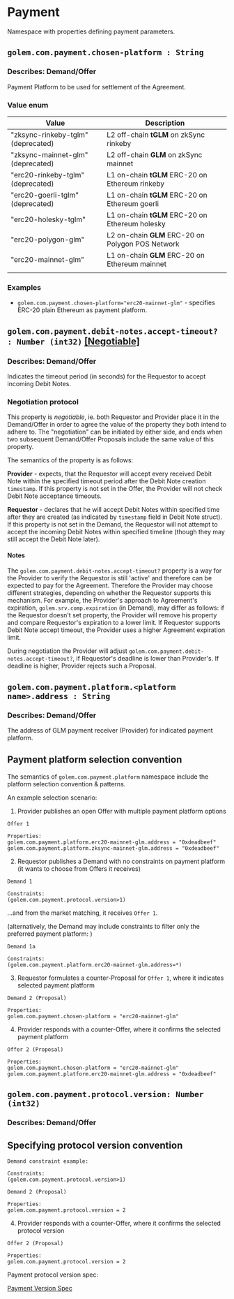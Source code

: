 # Payment
Namespace with properties defining payment parameters. 

## `golem.com.payment.chosen-platform : String`

### Describes: Demand/Offer

Payment Platform to be used for settlement of the Agreement.

### Value enum
| Value                              | Description                                       |
|------------------------------------|---------------------------------------------------|
| "zksync-rinkeby-tglm" (deprecated) | L2 off-chain **tGLM** on zkSync rinkeby           |
| "zksync-mainnet-glm" (deprecated)  | L2 off-chain **GLM** on zkSync mainnet            |
| "erc20-rinkeby-tglm" (deprecated)  | L1 on-chain **tGLM** ERC-20 on Ethereum rinkeby   |
| "erc20-goerli-tglm" (deprecated)   | L1 on-chain **tGLM** ERC-20 on Ethereum goerli    |
| "erc20-holesky-tglm"               | L1 on-chain **tGLM** ERC-20 on Ethereum holesky   |
| "erc20-polygon-glm"                | L2 on-chain **GLM** ERC-20 on Polygon POS Network |
| "erc20-mainnet-glm"                | L1 on-chain **GLM** ERC-20 on Ethereum mainnet    |
|                                    |                                                   |

### **Examples**
* `golem.com.payment.chosen-platform="erc20-mainnet-glm"` - specifies ERC-20 plain Ethereum as payment platform.

## `golem.com.payment.debit-notes.accept-timeout? : Number (int32)` [[Negotiable]](/standards/README.md#fact-vs-negotiable-properties)

### Describes: Demand/Offer

Indicates the timeout period (in seconds) for the Requestor to accept incoming Debit Notes.

### Negotiation protocol

This property is *negotiable*, ie. both Requestor and Provider place it in the Demand/Offer in order to agree the value of the property they both intend to adhere to. The "negotiation" can be initiated by either side, and ends when two subsequent Demand/Offer Proposals include the same value of this property.

The semantics of the property is as follows:

**Provider** - expects, that the Requestor will accept every received Debit Note within the specified timeout period after the Debit Note creation `timestamp`. If this property is not set in the Offer, the Provider will not check Debit Note acceptance timeouts.

**Requestor** - declares that he will accept Debit Notes within specified time after they are created (as indicated by `timestamp` field in Debit Note struct). If this property is not set in the Demand, the Requestor will not attempt to accept the incoming Debit Notes within specified timeline (though they may still accept the Debit Note later).

#### Notes

The `golem.com.payment.debit-notes.accept-timeout?` property is a way for the Provider to verify the Requestor is still 'active' and therefore can be expected to pay for the Agreement. Therefore the Provider may choose different strategies, depending on whether the Requestor supports this mechanism. For example, the Provider's approach to Agreement's expiration, `golem.srv.comp.expiration` (in Demand), may differ as follows: if the Requestor doesn't set property, the Provider will remove his property and compare Requestor's expiration to a lower limit. If Requestor supports Debit Note accept timeout, the Provider uses a higher Agreement expiration limit.

During negotiation the Provider will adjust `golem.com.payment.debit-notes.accept-timeout?`, if Requestor's deadline is lower than Provider's. If deadline is higher, Provider rejects such a Proposal.

## `golem.com.payment.platform.<platform name>.address : String`

### Describes: Demand/Offer

The address of GLM payment receiver (Provider) for indicated payment platform.

## Payment platform selection convention

The semantics of `golem.com.payment.platform` namespace include the platform selection convention & patterns. 

An example selection scenario:

1. Provider publishes an open Offer with multiple payment platform options 
```
Offer 1

Properties:
golem.com.payment.platform.erc20-mainnet-glm.address = "0xdeadbeef"
golem.com.payment.platform.zksync-mainnet-glm.address = "0xdeadbeef"
```

2. Requestor publishes a Demand with no constraints on payment platform (it wants to choose from Offers it receives)

```
Demand 1

Constraints:
(golem.com.payment.protocol.version>1)
```
...and from the market matching, it receives `Offer 1`.

(alternatively, the Demand may include constraints to filter only the preferred payment platform: )

```
Demand 1a

Constraints:
(golem.com.payment.platform.erc20-mainnet-glm.address=*)
```

3. Requestor formulates a counter-Proposal for `Offer 1`, where it indicates selected payment platform
```
Demand 2 (Proposal)

Properties:
golem.com.payment.chosen-platform = "erc20-mainnet-glm"
```

4. Provider responds with a counter-Offer, where it confirms the selected payment platform
```
Offer 2 (Proposal)

Properties:
golem.com.payment.chosen-platform = "erc20-mainnet-glm"
golem.com.payment.platform.erc20-mainnet-glm.address = "0xdeadbeef"
```

## `golem.com.payment.protocol.version: Number (int32)`

### Describes: Demand/Offer

## Specifying protocol version convention

```
Demand constraint example:

Constraints:
(golem.com.payment.protocol.version>1)
```

```
Demand 2 (Proposal)

Properties:
golem.com.payment.protocol.version = 2
```

4. Provider responds with a counter-Offer, where it confirms the selected protocol version
```
Offer 2 (Proposal)

Properties:
golem.com.payment.protocol.version = 2
```

Payment protocol version spec:

[Payment Version Spec](../../../spec/payment_version.md)


